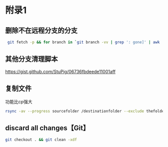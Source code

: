 # 附录1

## 删除不在远程分支的分支

```bash
 git fetch -p && for branch in `git branch -vv | grep ': gone]' | awk '{print $1}'`; do git branch -D $branch; done
```

## 其他分支清理脚本

https://gist.github.com/StuPig/06736fbdeede11001aff

## 复制文件

功能比cp强大

```bash
rsync -av --progress sourcefolder /destinationfolder --exclude thefoldertoexclude
```

## discard all changes【Git】

```bash
git checkout . && git clean -xdf
```

